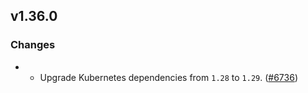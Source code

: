 ## v1.36.0

### Changes

- - Upgrade Kubernetes dependencies from `1.28` to `1.29`. ([#6736](https://github.com/operator-framework/operator-sdk/pull/6736))
